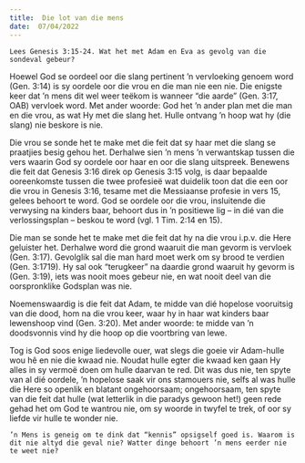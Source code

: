 ```yaml
---
title:  Die lot van die mens
date:  07/04/2022
---
```


`Lees Genesis 3:15-24. Wat het met Adam en Eva as gevolg van die sondeval gebeur?`

Hoewel God se oordeel oor die slang pertinent ’n vervloeking genoem word (Gen. 3:14) is sy oordele oor die vrou en die man nie een nie. Die enigste keer dat ’n mens dit wel weer teëkom is wanneer “die aarde” (Gen. 3:17, OAB) vervloek word. Met ander woorde: God het ’n ander plan met die man en die vrou, as wat Hy met die slang het. Hulle ontvang ’n hoop wat hy (die slang) nie beskore is nie.

Die vrou se sonde het te make met die feit dat sy haar met die slang se praatjies besig gehou het. Derhalwe sien ’n mens ’n verwantskap tussen die vers waarin God sy oordele oor haar en oor die slang uitspreek. Benewens die feit dat Genesis 3:16 direk op Genesis 3:15 volg, is daar bepaalde ooreenkomste tussen die twee profesieë wat duidelik toon dat die een oor die vrou in Genesis 3:16, tesame met die Messiaanse profesie in vers 15, gelees behoort te word. God se oordele oor die vrou, insluitende die verwysing na kinders baar, behoort dus in ’n positiewe lig – in dié van die verlossingsplan – beskou te word (vgl. 1 Tim. 2:14 en 15).

Die man se sonde het te make met die feit dat hy na die vrou i.p.v. die Here geluister het. Derhalwe word die grond waaruit die man gevorm is vervloek (Gen. 3:17). Gevolglik sal die man hard moet werk om sy brood te verdien (Gen. 3:1719). Hy sal ook “terugkeer” na daardie grond waaruit hy gevorm is (Gen. 3:19), iets was nooit moes gebeur nie, en wat nooit deel van die oorspronklike Godsplan was nie.

Noemenswaardig is die feit dat Adam, te midde van dié hopelose vooruitsig van die dood, hom na die vrou keer, waar hy in haar wat kinders baar lewenshoop vind (Gen. 3:20). Met ander woorde: te midde van ’n doodsvonnis vind hy die hoop op die voortbring van lewe.

Tog is God soos enige liedevolle ouer, wat slegs die goeie vir Adam-hulle wou hê en nie die kwaad nie. Noudat hulle egter die kwaad ken gaan Hy alles in sy vermoë doen om hulle daarvan te red. Dit was dus nie, ten spyte van al dié oordele, ’n hopelose saak vir ons stamouers nie, selfs al was hulle die Here so openlik en blatant ongehoorsaam; ongehoorsaam, ten spyte van die feit dat hulle (wat letterlik in die paradys gewoon het!) geen rede gehad het om God te wantrou nie, om sy woorde in twyfel te trek, of oor sy liefde vir hulle te wonder nie.

`’n Mens is geneig om te dink dat “kennis” opsigself goed is. Waarom is dit nie altyd die geval nie? Watter dinge behoort ’n mens eerder nie te weet nie?`